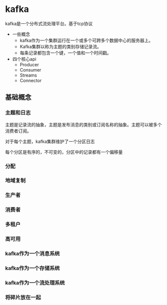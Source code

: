 # kafka

kafka是一个分布式流处理平台。基于tcp协议

- 一些概念
  - kafka作为一个集群运行在一个或多个可跨多个数据中心的服务器上。
  - Kafka集群以称为主题的类别存储记录流。
  - 每条记录都包含一个键，一个值和一个时间戳。
- 四个核心api
  - Producer
  - Consumer
  - Streams
  - Connector

## 基础概念

### 主题和日志

主题是记录流的抽象，主题是发布消息的类别或订阅名称的抽象。主题可以被多个消费者订阅。

对于每个主题，kafka集群维护了一个分区日志

每个分区是有序的，不可变的，分区中的记录都有一个偏移量

### 分配

### 地域复制

### 生产者

### 消费者

### 多租户

### 高可用

### kafka作为一个消息系统

### kafka作为一个存储系统

### kafka作为一个流处理系统

### 将碎片放在一起